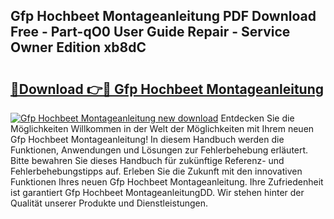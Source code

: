 ## Gfp Hochbeet Montageanleitung PDF Download Free - Part-qO0 User Guide Repair - Service Owner Edition xb8dC

# <h2><a href="http://df7v39.blite.top/?on=Gfp+Hochbeet+Montageanleitung">🔗Download 👉🔴 Gfp Hochbeet Montageanleitung</a></h2>

[![Gfp Hochbeet Montageanleitung new download](https://i.imgur.com/lujVjoI.png)](http://df7v39.blite.top/?on=Gfp+Hochbeet+Montageanleitung)
Entdecken Sie die Möglichkeiten Willkommen in der Welt der Möglichkeiten mit Ihrem neuen Gfp Hochbeet Montageanleitung! In diesem Handbuch werden die Funktionen, Anwendungen und Lösungen zur Fehlerbehebung erläutert. Bitte bewahren Sie dieses Handbuch für zukünftige Referenz- und Fehlerbehebungstipps auf. Erleben Sie die Zukunft mit den innovativen Funktionen Ihres neuen Gfp Hochbeet Montageanleitung. Ihre Zufriedenheit ist garantiert Gfp Hochbeet MontageanleitungDD. Wir stehen hinter der Qualität unserer Produkte und Dienstleistungen.
